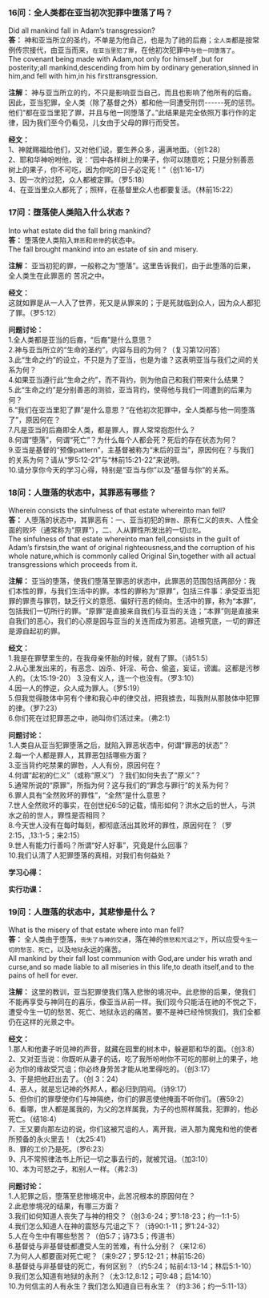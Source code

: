 ### 16问：全人类都在亚当初次犯罪中堕落了吗？

Did all mankind fall in Adam’s transgression?  
**答：** 神和亚当所立的圣约，不单是为他自己，也是为了祂的后裔；`全人类`都是按常例传宗接代，由亚当而来，`在亚当里犯了罪`，在他初次犯罪中`与他一同堕落了`。  
The covenant being made with Adam,not only for himself ,but for posterity;all mankind,descending from him by ordinary generation,sinned in him,and fell with him,in his firsttransgression.

**注解：** 神与亚当所立的约，不只是影响亚当自己，而且也影响了他所有的后裔。因此，亚当犯罪，全人类（除了基督之外）都和他一同遭受刑罚------死的惩罚。他们“都在亚当里犯了罪，并且与他一同堕落了。”此结果是完全依照万事行作的定律，因为我们至今仍看见，儿女由于父母的罪行而受苦。

**经文：**  
1、神就赐福给他们，又对他们说，要生养众多，遍满地面。（创1:28）  
2、耶和华神吩咐他，说：“园中各样树上的果子，你可以随意吃；只是分别善恶树上的果子，你不可吃，因为你吃的日子必定死！”（创1:16-17）  
3、因一次的过犯，众人都被定罪。（罗5:18）  
4、在亚当里众人都死了；照样，在基督里众人也都要复活。（林前15:22）  


### 17问：堕落使人类陷入什么状态？

Into what estate did the fall bring mankind?  
**答：** 堕落使人类陷入`罪恶`和`悲惨`的状态中。  
The fall brought mankind into an estate of sin and misery.

**注解：** 亚当初犯的罪，一般称之为“堕落”。这里告诉我们，由于此堕落的后果，全人类生在此罪恶的
苦况之中。

**经文：**  
这就如罪是从一人入了世界，死又是从罪来的；于是死就临到众人，因为众人都犯了罪。（罗5:12）

**问题讨论：**  
1.全人类都是亚当的后裔，“后裔”是什么意思？  
2.神与亚当所立的“生命的圣约”，内容与目的为何？（复习第12问答）  
3.此“生命之约”的设立，不只是为了亚当，也是为谁？这表明亚当与我们之间的关系为何？  
4.如果亚当遵行此“生命之约”，而不背约，则为他自己和我们带来什么结果？  
5.此“生命之约”是分别善恶的测验，亚当背约，使得他与我们一同遭到的后果为何？  
6.“我们在亚当里犯了罪”是什么意思？“在他初次犯罪中，全人类都与他一同堕落了”，原因何在？  
7.凡是亚当的后裔即全人类，都是罪人，罪人常常抱怨什么？  
8.何谓“堕落”，何谓“死亡”？为什么每个人都会死？死后的存在状态为何？  
9.亚当是基督的“预像pattern”，主基督被称为“末后的亚当”，原因何在？与我们的关系为何？请从“罗5:12-21”与“林前15:21-22”来说明。  
10.请分享你今天的学习心得，特别是“亚当与你”以及“基督与你”的关系。  


### 18问：人堕落的状态中，其罪恶有哪些？

Wherein consists the sinfulness of that estate whereinto man fell?  
**答：** 人堕落的状态中，其罪恶有：一、亚当初犯的`罪咎`、原有仁义的`丧失`、人性全面的败坏（通常称为“原罪”），二、人从罪性所发出的一切`过犯`。  
The sinfulness of that estate whereinto man fell,consists in the guilt of Adam’s firstsin,the want of original righteousness,and the corruption of his whole nature,which is commonly called Original Sin,together with all actual transgressions which proceeds from it.

**注解：** 亚当的堕落，使我们堕落至罪恶的状态中，此罪恶的范围包括两部分：我们本性的罪，与我们生活中的罪。本性的罪称为“原罪”，包括三件事：承受亚当犯罪的罪责与罪罚，缺乏行义的意愿、偏好行恶的倾向。生活中的罪，称为“本罪”，包括我们一切所行的罪。“原罪”是直接来自我们与亚当的关连；“本罪”则是直接来自我们的恶心，我们的心原是因与亚当的关连而成为邪恶。追根究底，一切的罪还是源自起初的罪。

**经文：**  
1.我是在罪孽里生的，在我母亲怀胎的时候，就有了罪。（诗51:5）  
2.从心里发出来的，有恶念、凶杀、奸淫、苟合、偷盗，妄证，谤讟。这都是污秽人的。（太15:19-20）
3.没有义人，连一个也没有。（罗3:10）  
4.因一人的悖逆，众人成为罪人。（罗5:19）  
5.但我觉得肢体中另有个律和我心中的律交战，把我掳去，叫我附从那肢体中犯罪的律。（罗7:23）  
6.你们死在过犯罪恶之中，祂叫你们活过来。（弗2:1）  

**问题讨论：**  
1.人类自从亚当犯罪堕落之后，就陷入罪恶状态中，何谓“罪恶的状态”？  
2.每一个人都是罪人，其罪恶包括哪些方面？  
3.亚当背约吃禁果的罪咎，人人有份，原因何在？  
4.何谓“起初的仁义”（或称“原义”）？我们如何失去了“原义”？  
5.通常所说的“原罪”，所指为何？这与我们的“罪念与罪行”的关系为何？  
6.罪人具有“全然败坏的罪性”，“全然”是什么意思？  
7.世人全然败坏的事实，在创世纪6:5的记载，情形如何？洪水之后的世人，与洪水之前的世人，罪性是否相同？  
8.今天世人没有在每时每刻，都彻底活出其败坏的罪性，原因何在？（罗2:15，,13:1-5；来2:15）  
9.世人有能力行善吗？所谓“好人好事”，究竟是什么回事？  
10.我们认清了人犯罪堕落的真相，对我们有何益处？  


**学习心得：**

**实行功课：**


### 19问：人堕落的状态中，其悲惨是什么？

What is the misery of that estate where into man fell?  
**答：** 全人类由于堕落，`丧失了与神的交通`，落在神的`愤怒和咒诅之下`，所以应受`今生一切的愁苦、死亡`，以及`地狱`永远的痛苦。  
All mankind by their fall lost communion with God,are under his wrath and curse,and so made liable to all miseries in this life,to death itself,and to the pains of hell for ever.

**注解：** 这里的教训，亚当犯罪使我们落入悲惨的境况中。此悲惨的后果，使我们不能再享受与神同在的喜乐，像亚当从前一样。我们现今只能活在祂的不悦之下，遭受今生一切的愁苦、死亡、地狱永远的痛苦。要不是神已经怜悯我们，我们全都仍在这样的光景之中。

**经文：**  
1.那人和他妻子听见神的声音，就藏在园里的树木中，躲避耶和华的面。（创3:8）  
2、又对亚当说：你既听从妻子的话，吃了我所吩咐你不可吃的那树上的果子，地必为你的缘故受咒诅；你必终身劳苦才能从地里得吃的。（创3:17）  
3、于是把他赶出去了。（创 3：24）  
4、恶人，就是忘记神的外邦人，都必归到阴间。（诗9:17）  
5、但你们的罪孽使你们与神隔绝，你们的罪恶使他掩面不听你们。（赛59:2）  
6、看哪，世人都是属我的，为父的怎样属我，为子的也照样属我，犯罪的，他必死亡。（结18:4）  
7、王又要向那左边的说，你们这被咒诅的人，离开我，进入那为魔鬼和他的使者所预备的永火里去！（太25:41）  
8、罪的工价乃是死。（罗6:23）  
9、凡不常照律法书上所记一切之事去行的，就被咒诅。（加3:10）  
10、本为可怒之子，和别人一样。（弗2:3）  

**问题讨论：**  
1.人犯罪之后，堕落至悲惨境况中，此苦况根本的原因何在？  
2.此悲惨境况的结果，有哪三方面？  
3.我们如何知道人丧失了与神的相交？（创3:6-24；罗1:18-23；约一1:1-5）  
4.我们怎么知道人在神的震怒与咒诅之下？（诗90:1-11；罗1:24-32）  
5.人在今生中有哪些愁苦？（伯5:7；诗73:5；传道书）  
6.基督徒与非基督徒都遭受人生的苦难，有什么分别？（来12:6）  
7.为何人人都要面对死亡呢？（来9:27；罗5:12-21；林前15:26）  
8.基督徒与非基督徒的死亡，有何区别？（约5:24；帖前4:13-14；林后5:1-10）  
9.我们怎么知道有地狱的永刑？（太3:12,8:12；可9:48；启14:10）  
10.为何信主的人有永生？我们怎么知道自已有永生？（约3:36；约一5:11-13）  


